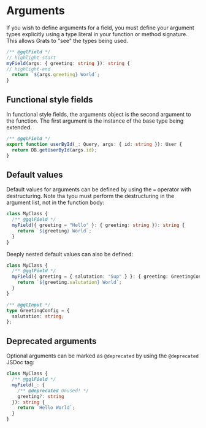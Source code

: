 # Arguments

If you wish to define arguments for a field, you must define your argument types explicitly using a type literal in your function or method signature. This allows Grats to "see" the types being used.

```ts
/** @gqlField */
// highlight-start
myField(args: { greeting: string }): string {
// highlight-end
  return `${args.greeting} World`;
}
```

## Functional style fields

In functional style fields, the arguments object is the second argument to the function. The first argument is the instance of the base type being extended.

```ts
/** @gqlField */
export function userById(_: Query, args: { id: string }): User {
  return DB.getUserById(args.id);
}
```

## Default values

Default values for arguments can be defined by using the `=` operator with destructuring. Note tha tyou must perform the destructuring in the argument list, not in the function body:

```ts
class MyClass {
  /** @gqlField */
  myField({ greeting = "Hello" }: { greeting: string }): string {
    return `${greeting} World`;
  }
}
```

Deeply nested default values can also be defined:

```ts
class MyClass {
  /** @gqlField */
  myField({ greeting = { salutation: "Sup" } }: { greeting: GreetingConfig }): string {
    return `${greeting.salutation} World`;
  }
}

/** @gqlInput */
type GreetingConfig = {
  salutation: string;
};
```

## Deprecated arguments

Optional arguments can be marked as `@deprecated` by using the `@deprecated` JSDoc tag:

```ts
class MyClass {
  /** @gqlField */
  myField(_: { 
    /** @deprecated Unused! */
    greeting?: string
  }): string {
    return `Hello World`;
  }
}
```
